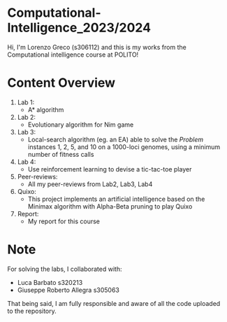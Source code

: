 # Computational-Intelligence_2023/2024
Hi, I'm Lorenzo Greco (s306112) and this is my works from the Computational intelligence course at POLITO!

# Content Overview
1. Lab 1:
    - A* algorithm
2. Lab 2:
    - Evolutionary algorithm for Nim game
3. Lab 3:
    - Local-search algorithm (eg. an EA) able to solve the *Problem* instances 1, 2, 5, and 10 on a 1000-loci genomes, using a minimum number of fitness calls
4. Lab 4:
    - Use reinforcement learning to devise a tic-tac-toe player
5. Peer-reviews:
    - All my peer-reviews from Lab2, Lab3, Lab4
6. Quixo:
    - This project implements an artificial intelligence based on the Minimax algorithm with Alpha-Beta pruning to play Quixo
7. Report:
    - My report for this course

# Note
For solving the labs, I collaborated with:

- Luca Barbato s320213
- Giuseppe Roberto Allegra s305063

That being said, I am fully responsible and aware of all the code uploaded to the repository.
